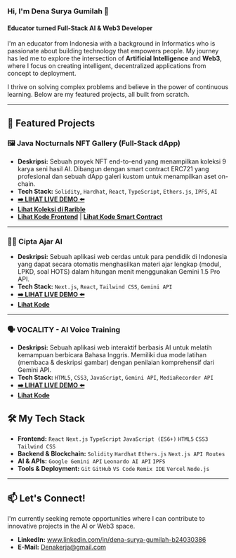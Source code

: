 ### Hi, I'm Dena Surya Gumilah 👋

#### Educator turned Full-Stack AI & Web3 Developer

I'm an educator from Indonesia with a background in Informatics who is passionate about building technology that empowers people. My journey has led me to explore the intersection of **Artificial Intelligence** and **Web3**, where I focus on creating intelligent, decentralized applications from concept to deployment.

I thrive on solving complex problems and believe in the power of continuous learning. Below are my featured projects, all built from scratch.

---

## 🚀 Featured Projects

### 🖼️ Java Nocturnals NFT Gallery (Full-Stack dApp)
- **Deskripsi:** Sebuah proyek NFT end-to-end yang menampilkan koleksi 9 karya seni hasil AI. Dibangun dengan smart contract ERC721 yang profesional dan sebuah dApp galeri kustom untuk menampilkan aset on-chain.
- **Tech Stack:** `Solidity`, `Hardhat`, `React`, `TypeScript`, `Ethers.js`, `IPFS`, `AI`
- **[➡️ LIHAT LIVE DEMO ⬅️](https://java-nocturnals-gallery.vercel.app/)**
- **[Lihat Koleksi di Rarible](https://testnet.rarible.com/denasurya)**
- **[Lihat Kode Frontend](https://github.com/denasurya/java-nocturnals-gallery)** | **[Lihat Kode Smart Contract](https://github.com/denasurya/java-nocturnals-contract)**

---

### 🧑‍🏫 Cipta Ajar AI
- **Deskripsi:** Sebuah aplikasi web cerdas untuk para pendidik di Indonesia yang dapat secara otomatis menghasilkan materi ajar lengkap (modul, LPKD, soal HOTS) dalam hitungan menit menggunakan Gemini 1.5 Pro API.
- **Tech Stack:** `Next.js`, `React`, `Tailwind CSS`, `Gemini API`
- **[➡️ LIHAT LIVE DEMO ⬅️](https://ciptaajar-denasurya.vercel.app/)**
- **[Lihat Kode](https://github.com/denasurya/Cita-Ajar-demo-01)**

---

### 🗣️ VOCALITY - AI Voice Training
- **Deskripsi:** Sebuah aplikasi web interaktif berbasis AI untuk melatih kemampuan berbicara Bahasa Inggris. Memiliki dua mode latihan (membaca & deskripsi gambar) dengan penilaian komprehensif dari Gemini API.
- **Tech Stack:** `HTML5`, `CSS3`, `JavaScript`, `Gemini API`, `MediaRecorder API`
- **[➡️ LIHAT LIVE DEMO ⬅️]([MASUKKAN_LINK_VERCEL_VOCALITY_DI_SINI])**
- **[Lihat Kode](https://github.com/denasurya/vocality-ai-voice-training)**

## 🛠️ My Tech Stack

-   **Frontend:** `React` `Next.js` `TypeScript` `JavaScript (ES6+)` `HTML5` `CSS3` `Tailwind CSS`
-   **Backend & Blockchain:** `Solidity` `Hardhat` `Ethers.js` `Next.js API Routes`
-   **AI & APIs:** `Google Gemini API` `Leonardo AI API` `IPFS`
-   **Tools & Deployment:** `Git` `GitHub` `VS Code` `Remix IDE` `Vercel` `Node.js`

---

## 📫 Let's Connect!

I'm currently seeking remote opportunities where I can contribute to innovative projects in the AI or Web3 space.

-   **LinkedIn:** www.linkedin.com/in/dena-surya-gumilah-b24030386
-   **E-Mail:** Denakerja@gmail.com
